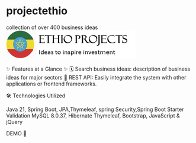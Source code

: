 # projectethio
collection of over 400 business ideas <br>
![](https://github.com/Moges-Retta/frontEndBusiness/blob/master/LOGO1.png)

 ✨ Features at a Glance ✨
🗓 Search business ideas: description of business ideas for major sectors
🔗 REST API: Easily integrate the system with other applications or frontend frameworks.

🛠 Technologies Utilized

Java 21, Spring Boot, JPA,Thymeleaf, spring Security,Spring Boot Starter Validation
MySQL 8.0.37, Hibernate
Thymeleaf, Bootstrap, JavaScript & jQuery

DEMO 📢
